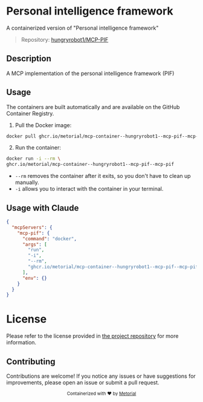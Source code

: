 
# Personal intelligence framework

A containerized version of "Personal intelligence framework"

> Repository: [hungryrobot1/MCP-PIF](https://github.com/hungryrobot1/MCP-PIF)

## Description

A MCP implementation of the personal intelligence framework (PIF)


## Usage

The containers are built automatically and are available on the GitHub Container Registry.

1. Pull the Docker image:

```bash
docker pull ghcr.io/metorial/mcp-container--hungryrobot1--mcp-pif--mcp-pif
```

2. Run the container:

```bash
docker run -i --rm \ 
ghcr.io/metorial/mcp-container--hungryrobot1--mcp-pif--mcp-pif  
```

- `--rm` removes the container after it exits, so you don't have to clean up manually.
- `-i` allows you to interact with the container in your terminal.




## Usage with Claude

```json
{
  "mcpServers": {
    "mcp-pif": {
      "command": "docker",
      "args": [
        "run",
        "-i",
        "--rm",
        "ghcr.io/metorial/mcp-container--hungryrobot1--mcp-pif--mcp-pif"
      ],
      "env": {}
    }
  }
}
```

# License

Please refer to the license provided in [the project repository](https://github.com/hungryrobot1/MCP-PIF) for more information.

## Contributing

Contributions are welcome! If you notice any issues or have suggestions for improvements, please open an issue or submit a pull request.

<div align="center">
  <sub>Containerized with ❤️ by <a href="https://metorial.com">Metorial</a></sub>
</div>
  